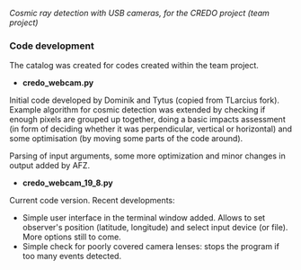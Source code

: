 *Cosmic ray detection with USB cameras, for the CREDO project (team project)*

### Code development

The catalog was created for codes created within the team project.

- **credo_webcam.py**

Initial code developed by Dominik and Tytus (copied from TLarcius fork).
Example algorithm for cosmic detection was extended by 
checking if enough pixels are grouped up together, doing
a basic impacts assessment (in form of deciding whether it was
perpendicular, vertical or horizontal) and some optimisation (by moving
some parts of the code around). 

Parsing of input arguments, some more optimization and minor changes in output added by AFZ.

- **credo_webcam_19_8.py**

Current code version. Recent developments:

- Simple user interface in the terminal window added. 
Allows to set observer's position (latitude, longitude) and select input device (or file).
More options still to come. 
- Simple check for poorly covered camera lenses: stops the program if too many events detected.

